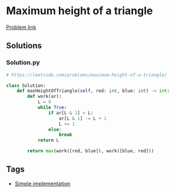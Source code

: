 # Maximum height of a triangle

[Problem link](https://leetcode.com/problems/maximum-height-of-a-triangle/)

## Solutions


### Solution.py
```py
# https://leetcode.com/problems/maximum-height-of-a-triangle/

class Solution:
    def maxHeightOfTriangle(self, red: int, blue: int) -> int:
        def work(ar):
            L = 0
            while True:
                if ar[L & 1] > L:
                    ar[L & 1] -= L + 1
                    L += 1
                else:
                    break
            return L

        return max(work([red, blue]), work([blue, red]))
```
## Tags

* [Simple implementation](/README.md#Simple_implementation)
